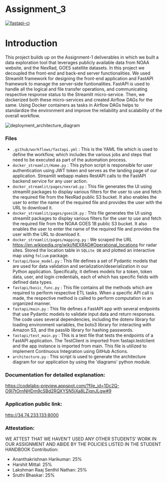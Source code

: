 # Assignment_3

[![fastapi-ci](https://github.com/BigDataIA-Spring2023-Team-09/Assignment_2/actions/workflows/fastapi.yml/badge.svg)](https://github.com/BigDataIA-Spring2023-Team-09/Assignment_2/actions/workflows/fastapi.yml)

# Introduction
This project builds up on the Assignment-1 deliverables in which we built a data exploration tool that leverages publicly available data from NOAA website, and the NexRad, GOES satellite datasets. In this project we decoupled the front-end and back-end server functionalities. We used Streamlit framework for designing the front-end application and FastAPI framework to manage the server-side funtionalities. FastAPI is used to handle all the logical and file transfer operations, and communicating respective response status to the Streamlit micro-service. Then, we dockerized both these micro-services and created Airflow DAGs for the same. Using Docker containers as tasks in Airflow DAGs helps to standardize the environment and improve the reliability and scalability of the overall workflow.

![deployment_architecture_diagram](https://user-images.githubusercontent.com/108916132/221307088-48891074-f798-4fff-9284-4e9af118477c.png)

### Files
* <code>.github/workflows/fastapi.yml</code> : This is the YAML file which is used to define the workflow, which includes the various jobs and steps that need to be executed as part of the automation process.
* <code>docker_streamlit/Home.py</code> : This pyhon script is responsible for user authentication using JWT token and serves as the landing page of our application. Streamlit webapp makes RestAPI calls to the FastAPI backend service for any user action.
* <code>docker_streamlit/pages/nexrad.py</code> : This file generates the UI using streamlit packages to display various filters for the user to use and fetch the required file from the NexRad public S3 bucket. It also enables the user to enter the name of the required file and provides the user with the URL to download it.
* <code>docker_streamlit/pages/goes18.py</code> : This file generates the UI using streamlit packages to display various filters for the user to use and fetch the required file from the NOAA GOES 18 public S3 bucket. It also enables the user to enter the name of the required file and provides the user with the URL to download it.
* <code>docker_streamlit/pages/mapping.py</code> : We scraped the URL https://en.wikipedia.org/wiki/NEXRAD#Operational_locations for radar sites. Stored the location table in <code>SQLite DB</code> and plotted an interactive map using <code>folium</code> package.<br>
* <code>fastapi/base_model.py</code> : This file defines a set of Pydantic models that are used for data validation and serialization/deserialization in our Python application. Specifically, it defines models for a token, token data, user, and login credentials, each of which has specific fields with defined data types.
* <code>fastapi/basic_func.py</code> : This file contains all the methods which are required to perform respective ETL tasks. When a specific API call is made, the respective method is called to perform computation in an organized manner.
* <code>fastapi/main.py</code> : This file defines a FastAPI app with several endpoints that use Pydantic models to validate input data and return responses. The code uses several dependencies, including the dotenv library for loading environment variables, the boto3 library for interacting with Amazon S3, and the passlib library for hashing passwords.
* <code>fastapi/test_main.py</code> : This is a test file that tests the endpoints of a FastAPI application. The TestClient is imported from fastapi.testclient and the app instance is imported from main. This file is utilized to implement Continuous Integration using GitHub Actions.
* <code>architecture.py</code> : This script is used to generate the architecture diagram for our application by using the 'diagrams' python module.

### Documentation for detailed explanation:
https://codelabs-preview.appspot.com/?file_id=1Dc2Q-O9I7tOrnNHDm9cSBd2RQXYSN5jXa8LZjqnJLgw#9

### Application public link:
http://34.74.233.133:8000

### Attestation:
WE ATTEST THAT WE HAVEN’T USED ANY OTHER STUDENTS’ WORK IN OUR ASSIGNMENT AND ABIDE BY THE POLICIES LISTED IN THE STUDENT HANDBOOK
Contribution:
* Ananthakrishnan Harikumar: 25%
* Harshit Mittal: 25%
* Lakshman Raaj Senthil Nathan: 25%
* Sruthi Bhaskar: 25%
